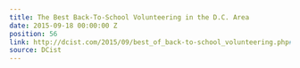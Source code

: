 ```yaml
---
title: The Best Back-To-School Volunteering in the D.C. Area
date: 2015-09-18 00:00:00 Z
position: 56
link: http://dcist.com/2015/09/best_of_back-to-school_volunteering.php#Sept24
source: DCist
---
```


